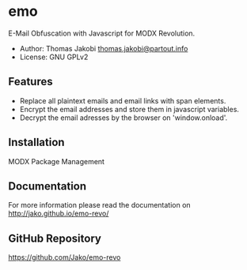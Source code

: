 # emo

E-Mail Obfuscation with Javascript for MODX Revolution.

- Author: Thomas Jakobi <thomas.jakobi@partout.info>
- License: GNU GPLv2

## Features

- Replace all plaintext emails and email links with span elements.
- Encrypt the email addresses and store them in javascript variables.
- Decrypt the email adresses by the browser on 'window.onload'.

## Installation

MODX Package Management

## Documentation

For more information please read the documentation on http://jako.github.io/emo-revo/

## GitHub Repository

https://github.com/Jako/emo-revo

